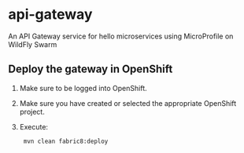 # api-gateway
An API Gateway service for hello microservices using MicroProfile on WildFly Swarm

Deploy the gateway in OpenShift
-----------------------------------

1. Make sure to be logged into OpenShift.
2. Make sure you have created or selected the appropriate OpenShift project. 
3. Execute:

		mvn clean fabric8:deploy
